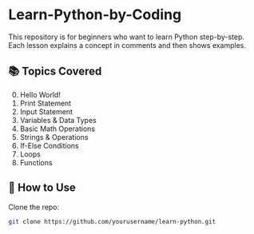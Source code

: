 # Learn-Python-by-Coding

This repository is for beginners who want to learn Python step-by-step.  
Each lesson explains a concept in comments and then shows examples.

## 📚 Topics Covered
0. Hello World!
1. Print Statement
2. Input Statement
3. Variables & Data Types
4. Basic Math Operations
5. Strings & Operations
6. If-Else Conditions
7. Loops
8. Functions

## 🚀 How to Use

Clone the repo:

```bash
git clone https://github.com/yourusername/learn-python.git
```
